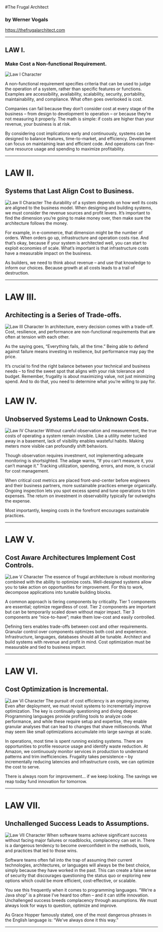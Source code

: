 #The Frugal Architect 

### by Werner Vogals

<https://thefrugalarchitect.com>

---


## LAW I.

### Make Cost a Non-functional Requirement.
![Law I Character](images/law1.webp)

A non-functional requirement specifies criteria that can be used to judge the operation of a system, rather than specific features or functions. Examples are accessibility, availability, scalability, security, portability, maintainability, and compliance. What often goes overlooked is cost.

Companies can fail because they don’t consider cost at every stage of the business – from design to development to operation – or because they’re not measuring it properly. The math is simple: if costs are higher than your revenue, your business is at risk.

By considering cost implications early and continuously, systems can be designed to balance features, time-to-market, and efficiency. Development can focus on maintaining lean and efficient code. And operations can fine-tune resource usage and spending to maximize profitability.

---

# LAW II.

## Systems that Last Align Cost to Business.

![Law II Character](images/law2.webp)
The durability of a system depends on how well its costs are aligned to the business model. When designing and building systems, we must consider the revenue sources and profit levers. It’s important to find the dimension you’re going to make money over, then make sure the architecture follows the money.

For example, in e-commerce, that dimension might be the number of orders. When orders go up, infrastructure and operation costs rise. And that’s okay, because if your system is architected well, you can start to exploit economies of scale. What’s important is that infrastructure costs have a measurable impact on the business.

As builders, we need to think about revenue – and use that knowledge to inform our choices. Because growth at all costs leads to a trail of destruction.

---

# LAW III.

## Architecting is a Series of Trade-offs.

![Law III Character](images/law3.webp)
In architecture, every decision comes with a trade-off. Cost, resilience, and performance are non-functional requirements that are often at tension with each other.

As the saying goes, “Everything fails, all the time.” Being able to defend against failure means investing in resilience, but performance may pay the price.

It’s crucial to find the right balance between your technical and business needs – to find the sweet spot that aligns with your risk tolerance and budget. Remember, frugality is about maximizing value, not just minimizing spend. And to do that, you need to determine what you’re willing to pay for.

# LAW IV.

## Unobserved Systems Lead to Unknown Costs.

![Law IV Character](images/law4.webp)
Without careful observation and measurement, the true costs of operating a system remain invisible. Like a utility meter tucked away in a basement, lack of visibility enables wasteful habits. Making meters more visible can profoundly shift behaviors.

Though observation requires investment, not implementing adequate monitoring is shortsighted. The adage warns, “If you can’t measure it, you can’t manage it.” Tracking utilization, spending, errors, and more, is crucial for cost management.

When critical cost metrics are placed front-and-center before engineers and their business partners, more sustainable practices emerge organically. Ongoing inspection lets you spot excess spend and tune operations to trim expenses. The return on investment in observability typically far outweighs the expense.

Most importantly, keeping costs in the forefront encourages sustainable practices.

---

# LAW V.

## Cost Aware Architectures Implement Cost Controls.

![Law V Character](images/law5.webp)
The essence of frugal architecture is robust monitoring combined with the ability to optimize costs. Well-designed systems allow you to take action on opportunities for improvement. For this to work, decompose applications into tunable building blocks.

A common approach is tiering components by criticality. Tier 1 components are essential; optimize regardless of cost. Tier 2 components are important but can be temporarily scaled down without major impact. Tier 3 components are “nice-to-have”; make them low-cost and easily controlled.

Defining tiers enables trade-offs between cost and other requirements. Granular control over components optimizes both cost and experience. Infrastructure, languages, databases should all be tunable. Architect and build systems with revenue and profit in mind. Cost optimization must be measurable and tied to business impact.

---

# LAW VI.

## Cost Optimization is Incremental.

![Law VI Character](images/law6.webp)
The pursuit of cost efficiency is an ongoing journey. Even after deployment, we must revisit systems to incrementally improve optimization. The key is continually questioning and diving deeper. Programming languages provide profiling tools to analyze code performance, and while these require setup and expertise, they enable granular analyses that can lead to changes that shave milliseconds. What may seem like small optimizations accumulate into large savings at scale.

In operations, most time is spent running existing systems. There are opportunities to profile resource usage and identify waste reduction. At Amazon, we continuously monitor services in production to understand patterns and trim inefficiencies. Frugality takes persistence – by incrementally reducing latencies and infrastructure costs, we can optimize the cost to serve.

There is always room for improvement… if we keep looking. The savings we reap today fund innovation for tomorrow.

---

# LAW VII.

## Unchallenged Success Leads to Assumptions.
![Law VII Character](images/law7.webp)
When software teams achieve significant success without facing major failures or roadblocks, complacency can set in. There is a dangerous tendency to become overconfident in the methods, tools, and practices that led to those wins.

Software teams often fall into the trap of assuming their current technologies, architectures, or languages will always be the best choice, simply because they have worked in the past. This can create a false sense of security that discourages questioning the status quo or exploring new options which could be more efficient, cost-effective, or scalable.

You see this frequently when it comes to programming languages. “We’re a Java shop” is a phrase I’ve heard too often – and it can stifle innovation. Unchallenged success breeds complacency through assumptions. We must always look for ways to question, optimize and improve.

As Grace Hopper famously stated, one of the most dangerous phrases in the English language is: “We’ve always done it this way.”

---
